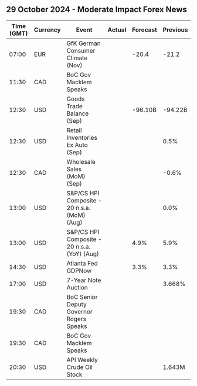 ## 29 October 2024 - Moderate Impact Forex News

| Time (GMT) | Currency | Event | Actual | Forecast | Previous |
|------|----------|-------|--------|----------|----------|
| 07:00 | EUR | GfK German Consumer Climate (Nov) |  | -20.4 | -21.2 |
| 11:30 | CAD | BoC Gov Macklem Speaks |  |  |  |
| 12:30 | USD | Goods Trade Balance (Sep) |  | -96.10B | -94.22B |
| 12:30 | USD | Retail Inventories Ex Auto (Sep) |  |  | 0.5% |
| 12:30 | CAD | Wholesale Sales (MoM) (Sep) |  |  | -0.6% |
| 13:00 | USD | S&P/CS HPI Composite - 20 n.s.a. (MoM) (Aug) |  |  | 0.0% |
| 13:00 | USD | S&P/CS HPI Composite - 20 n.s.a. (YoY) (Aug) |  | 4.9% | 5.9% |
| 14:30 | USD | Atlanta Fed GDPNow |  | 3.3% | 3.3% |
| 17:00 | USD | 7-Year Note Auction |  |  | 3.668% |
| 19:30 | CAD | BoC Senior Deputy Governor Rogers Speaks |  |  |  |
| 19:30 | CAD | BoC Gov Macklem Speaks |  |  |  |
| 20:30 | USD | API Weekly Crude Oil Stock |  |  | 1.643M |
